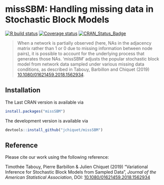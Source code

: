 
# missSBM: Handling missing data in Stochastic Block Models

<!-- badges: start -->

[![R build
status](https://github.com/jchiquet/missSBM/workflows/R-CMD-check/badge.svg)](https://github.com/jchiquet/missSBM/actions)
[![Coverage
status](https://codecov.io/gh/jchiquet/missSBM/branch/master/graph/badge.svg)](https://codecov.io/github/jchiquet/missSBM?branch=master)
[![CRAN\_Status\_Badge](http://www.r-pkg.org/badges/version/missSBM)](https://cran.r-project.org/package=missSBM)
<!-- badges: end -->

> When a network is partially observed (here, NAs in the adjacency
> matrix rather than 1 or 0 due to missing information between node
> pairs), it is possible to account for the underlying process that
> generates those NAs. ‘missSBM’ adjusts the popular stochastic block
> model from network data sampled under various missing data conditions,
> as described in Tabouy, Barbillon and Chiquet (2019)
> [10.1080/01621459.2018.1562934](https://doi.org/10.1080/01621459.2018.1562934).

## Installation

The Last CRAN version is available via

``` r
install.packages("missSBM")
```

The development version is available via

``` r
devtools::install_github("jchiquet/missSBM")
```

## Reference

Please cite our work using the following reference:

Timothée Tabouy, Pierre Barbillon & Julien Chiquet (2019) “Variational
Inference for Stochastic Block Models from Sampled Data”, *Journal of
the American Statistical Association*, DOI:
[10.1080/01621459.2018.1562934](https://doi.org/10.1080/01621459.2018.1562934)
